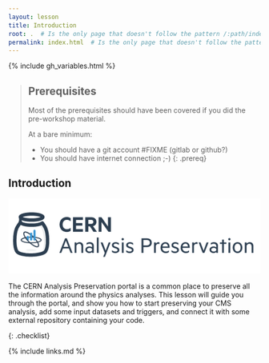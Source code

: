 ```yaml
---
layout: lesson
title: Introduction
root: .  # Is the only page that doesn't follow the pattern /:path/index.html
permalink: index.html  # Is the only page that doesn't follow the pattern /:path/index.html
---
```

{% include gh_variables.html %}

> ## Prerequisites
>
> Most of the prerequisites should have been covered if you did the
> pre-workshop material.
>
> At a bare minimum:
> - You should have a git account #FIXME (gitlab or github?)
> - You should have internet connection ;-)
{: .prereq}

Introduction
------------
<img src="https://github.com/awesome-workshop/cap-cms/blob/gh-pages/fig/banner.png?raw=true">

The CERN Analysis Preservation portal is a common place to preserve all the information around the physics analyses. This lesson will guide you through the portal, and show you how to start preserving your CMS analysis, add some input datasets and triggers, and connect it with some external repository containing your code.


{: .checklist}

{% include links.md %}
